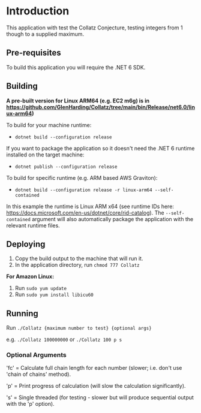 # Introduction

This application with test the Collatz Conjecture, testing integers from 1 though to a supplied maximum.

## Pre-requisites

To build this application you will require the .NET 6 SDK.

## Building

**A pre-built version for Linux ARM64 (e.g. EC2 m6g) is in https://github.com/GlenHarding/Collatz/tree/main/bin/Release/net6.0/linux-arm64)**

To build for your machine runtime:

- `dotnet build --configuration release`

If you want to package the application so it doesn't need the .NET 6 runtime installed on the target machine:

- `dotnet publish --configuration release`

To build for specific runtime (e.g. ARM based AWS Graviton):

- `dotnet build --configuration release -r linux-arm64 --self-contained`

In this example the runtime is Linux ARM x64 (see runtime IDs here: https://docs.microsoft.com/en-us/dotnet/core/rid-catalog).
The `--self-contained` argument will also automatically package the application with the relevant runtime files.

## Deploying

1. Copy the build output to the machine that will run it.
2. In the application directory, run `chmod 777 Collatz`

**For Amazon Linux:**

1. Run `sudo yum update`
2. Run `sudo yum install libicu60`

## Running

Run `./Collatz {maximum number to test} {optional args}`

e.g. `./Collatz 100000000` or `./Collatz 100 p s`

### Optional Arguments

'fc' = Calculate full chain length for each number (slower; i.e. don't use 'chain of chains' method).

'p' = Print progress of calculation (will slow the calculation significantly).

's' = Single threaded (for testing - slower but will produce sequential output with the 'p' option).
